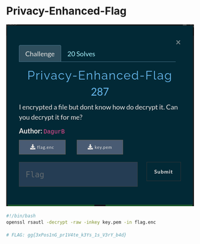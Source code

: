 # Privacy-Enhanced-Flag

![chall](challenge.png)

```bash
#!/bin/bash
openssl rsautl -decrypt -raw -inkey key.pem -in flag.enc

# FLAG: gg{3xPos1nG_pr1V4te_k3Ys_1s_V3rY_b4d}
```
